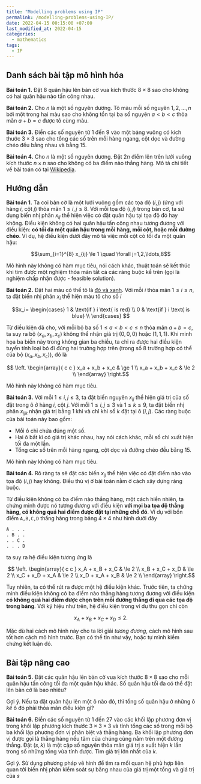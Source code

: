 ```yaml
---
title: "Modelling problems using IP"
permalink: /modelling-problems-using-IP/
date: 2022-04-15 00:15:00 +07:00
last_modified_at: 2022-04-15
categories:
  - mathematics
tags:
  - IP
---
```


## Danh sách bài tập mô hình hóa

**Bài toán 1.** Đặt 8 quân hậu lên bàn cờ vua kích thước $8\times 8$ sao cho không có hai quân hậu nào tấn công nhau.

**Bài toán 2.** Cho $n$ là một số nguyên dương. Tô màu mỗi số nguyên $1,2,\ldots,n$ bởi một trong hai màu sao cho không tồn tại ba số nguyên $a<b<c$ thỏa mãn $a+b=c$ được tô cùng màu.

**Bài toán 3.** Điền các số nguyên từ 1 đến 9 vào một bảng vuông có kích thước $3\times 3$ sao cho tổng các số trên mỗi hàng ngang, cột dọc và đường chéo đều bằng nhau và bằng 15.

**Bài toán 4.** Cho $n$ là một số nguyên dương. Đặt $2n$ điểm lên trên lưới vuông kích thước $n\times n$ sao cho không có ba điểm nào thẳng hàng. Mô tả chi tiết về bài toán có tại [Wikipedia](https://en.wikipedia.org/wiki/No-three-in-line_problem).

## Hướng dẫn

**Bài toán 1.** Ta coi bàn cờ là một lưới vuông gồm các tọa độ $(i,j)$ (ứng với hàng $i$, cột $j$) thỏa mãn $1\le i,j \le 8$. Với mỗi tọa độ $(i,j)$ trong bàn cờ, ta sử dụng biến nhị phân $x_{ij}$ thể hiện việc có đặt quân hậu tại tọa độ đó hay không. Điều kiện không có hai quân hậu tấn công nhau tương đương với điều kiện: **có tối đa một quân hậu trong mỗi hàng, mỗi cột, hoặc mỗi đường chéo**. Ví dụ, hệ điều kiện dưới đây mô tả việc mỗi cột có tối đa một quân hậu:

$$\sum_{i=1}^{8} x_{ij} \le 1 \quad \forall j=1,2,\ldots,8$$

Mô hình này không có hàm mục tiêu, nói cách khác, thuật toán sẽ kết thúc khi tìm được một nghiệm thỏa mãn tất cả các ràng buộc kể trên (gọi là nghiệm chấp nhận được - feasible solution).

**Bài toán 2.** Đặt hai màu có thể tô là [đỏ và xanh](https://en.wikipedia.org/wiki/Red_pill_and_blue_pill). Với mỗi $i$ thỏa mãn $1\le i \le n$, ta đặt biến nhị phân $x_i$ thể hiện màu tô cho số $i$

$$x_i=
\begin{cases}
    1 & \text{if } i \text{ is red} \\
    0 & \text{if } i \text{ is blue} \\
\end{cases}
$$

Từ điều kiện đã cho, với mỗi bộ ba số $1\le a<b<c \le n$ thỏa mãn $a+b=c$, ta suy ra bộ $(x_a,x_b,x_c)$ không thể nhận giá trị $(0,0,0)$ hoặc $(1,1,1)$. Khi minh họa ba biến này trong không gian ba chiều, ta chỉ ra được hai điều kiện tuyến tính loại bỏ đi đúng hai trường hợp trên (trong số 8 trường hợp có thể của bộ $(x_a,x_b,x_c)$), đó là

$$
\left.
  \begin{array}{ c c }
    x_a + x_b + x_c & \ge 1 \\
    x_a + x_b + x_c & \le 2 \\
  \end{array}
\right.$$

Mô hình này không có hàm mục tiêu.

**Bài toán 3.** Với mỗi $1 \le i,j \le 3$, ta đặt biến nguyên $x_{ij}$ thể hiện giá trị của số đặt trong ô ở hàng $i$, cột $j$. Với mỗi $1 \le i,j \le 3$ và $1\le k \le 9$, ta đặt biến nhị phân $x_{ijk}$ nhận giá trị bằng 1 khi và chỉ khi số $k$ đặt tại ô $(i,j)$. Các ràng buộc của bài toán này bao gồm:

- Mỗi ô chỉ chứa đúng một số.
- Hai ô bất kì có giá trị khác nhau, hay nói cách khác, mỗi số chỉ xuất hiện tối đa một lần.
- Tổng các số trên mỗi hàng ngang, cột dọc và đường chéo đều bằng 15.

Mô hình này không có hàm mục tiêu.

**Bài toán 4.** Rõ ràng ta sẽ đặt các biến $x_{ij}$ thể hiện việc có đặt điểm nào vào tọa độ $(i,j)$ hay không. Điều thú vị ở bài toán nằm ở cách xây dựng ràng buộc.

Từ điều kiện không có ba điểm nào thẳng hàng, một cách hiển nhiên, ta chứng minh được nó tương đương với điều kiện **với mọi ba tọa độ thẳng hàng, có không quá hai điểm được đặt tại những chỗ đó**. Ví dụ với bốn điểm `A,B,C,D` thẩng hàng trong bảng $4\times 4$ như hình dưới đây
```txt
A . . .
. B . .
. . C .
. . . D
```
ta suy ra hệ điều kiện tương ứng là

$$
\left.
  \begin{array}{ c c }
    x_A + x_B + x_C & \le 2 \\
    x_B + x_C + x_D & \le 2 \\
    x_C + x_D + x_A & \le 2 \\
    x_D + x_A + x_B & \le 2 \\
  \end{array}
\right.$$

Tuy nhiên, ta có thể rút ra được một hệ điều kiện khác. Trước tiên, ta chứng minh điều kiện không có ba điểm nào thẳng hàng tương đương với điều kiện **có không quá hai điểm được chọn trên mỗi đường thẳng đi qua các tọa độ trong bảng**. Với ký hiệu như trên, hệ điều kiện trong ví dụ thu gọn chỉ còn

$$x_A + x_B + x_C + x_D \le 2.$$

Mặc dù hai cách mô hình này cho ta lời giải _tương đương_, cách mô hình sau tốt hơn cách mô hình trước. Bạn có thể tin như vậy, hoặc tự mình kiểm chứng kết luận đó.


## Bài tập nâng cao
**Bài toán 5.** Đặt các quân hậu lên bàn cờ vua kích thước $8\times 8$ sao cho mỗi quân hậu tấn công tối đa một quân hậu khác. Số quân hậu tối đa có thể đặt lên bàn cờ là bao nhiêu?

Gợi ý. Nếu ta đặt quân hậu lên một ô nào đó, thì tổng số quân hậu ở những ô _kề_ ô đó phải thỏa mãn điều kiện gì?

**Bài toán 6.** Điền các số nguyên từ 1 đến 27 vào các khối lập phương đơn vị trong khối lập phương kích thước $3\times 3\times 3$ và tính tổng các số trong mỗi bộ ba khối lập phương đơn vị phân biệt và thẳng hàng. Ba khối lập phương đơn vị được gọi là thẳng hàng nếu tâm của chúng cùng nằm trên một đường thẳng. Đặt $(s,k)$ là một cặp số nguyên thỏa mãn giá trị $s$ xuất hiện $k$ lần trong số những tổng vừa tính được. Tìm giá trị lớn nhất của $k$.

Gợi ý. Sử dụng phương pháp vẽ hình để tìm ra mối quan hệ phù hợp liên quan tới biến nhị phân kiểm soát sự bằng nhau của giá trị một tổng và giá trị của $s$
